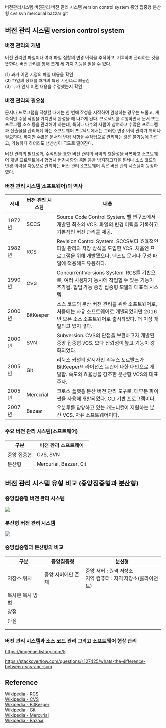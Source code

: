 
버전관리시스템 버전관리 버전 관리 시스템 version control system 중앙 집중형 분산형 cvs svn mercurial bazzar git


## 버전 관리 시스템 version control system  

### 버전 관리의 개념  

버전 관리란 파일이나 여러 파일 집합의 변경 이력을 추적하고, 기록하며 관리하는 것을 뜻한다. 버전 관리를 통해 크게 세 가지 기능을 얻을 수 있다.  

(1) 과거 어떤 시점의 파일 내용을 확인  
(2) 파일의 상태를 과거의 특정 시점으로 되돌림  
(3) 누가 언제 어떤 내용을 수정했는지 확인  

### 버전 관리의 필요성  

문서나 프로그램을 작성할 때에는 한 번에 작성을 시작하여 완성하는 경우는 드물고, 계속적인 수정 작업을 거치면서 완성을 해 나가게 된다. 프로젝트를 수행하면서 문서 또는 프로그램 소스 등을 관리해야 하는데, 특히나 다수의 사람이 참여하고 수많은 프로그램과 산출물을 관리해야 하는 소프트웨어 프로젝트에서는 그러한 변경 이력 관리가 특히나 필요하다. 하지만 수많은 문서의 변경 사항을 수작업으로 관리하는 것은 불가능에 가깝고, 가능하다 하더라도 생산성이 극도로 떨어진다.  

버전 관리의 필요성과, 수작업을 통한 버전 관리의 극악의 효율성을 극복하고 소프트웨어 개발 프로젝트에서 협업시 변경사항의 충돌 등을 방지하고자을 문서나 소스 코드의 변경 이력을 자동으로 관리하는 버전 관리 소프트웨어 혹은 버전 관리 시스템이 등장하였다.  

### 버전 관리 시스템(소프트웨어)의 역사  

|시대|버전 관리 시스템|내용|
|---|---|---|
|1972년|SCCS|Source Code Control System. 벨 연구소에서 개발된 최초의 VCS. 파일의 변경 이력을 기록하고 기본적인 버전 관리를 제공.|
|1982년|RCS|Revision Control System. SCCS보다 효율적인 파일 관리와 저장 방식을 도입한 VCS. 처음엔 프로그램을 위해 개발됐으나, 텍스트 문서나 구성 파일에 적용해도 유용하다.|
|1990년|CVS|Concurrent Versions System. RCS를 기반으로, 여러 사용자가 동시에 작업할 수 있는 기능이 추가됨. 협업 가능 중앙 집중형 모델의 대표적 시스템.|
|2000년|BitKeeper|소스 코드의 분산 버전 관리를 위한 소프트웨어로, 처음에는 사유 소프트웨어로 개발되었지만 2016년 오픈 소스 소프트웨어로 출시되었다. 더 이상 개발되고 있지 않다.|
|2000년|SVN|Subversion. CVS의 단점을 보완하고자 개발된 중앙 집중형 VCS. 보다 신뢰성이 높고 기능이 강화되었다.|
|2005년|Git|리눅스 커널의 창시자인 리누스 토르발스가 BitKeeper의 라이선스 논란에 대한 대안으로 개발함. 속도와 효율성을 강조한 분산형 VCS의 대표 주자.|
|2005년|Mercurial|크로스 플랫폼 분산 버전 관리 도구로, 대부분 파이썬을 사용해 개발되었다. CLI 기반 프로그램이다.|
|2007년|Bazaar|우분투를 담당하고 있는 캐노니컬이 지원하는 분산 VCS. 자유 소프트웨어이다.|


### 주요 버전 관리 시스템(소프트웨어)  

|구분|버전 관리 소프트웨어|
|---|---|
|중앙 집중형|CVS, SVN|
|분산형|Mercurial, Bazzar, Git|



## 버전 관리 시스템 유형 비교 (중앙집중형과 분산형)  

### 중앙집중형 버전 관리 시스템  

![](/assets/images/2024-11-28-20241128_001_001.png)



### 분산형 버전 관리 시스템  

![](/assets/images/2024-11-28-20241128_001_002.png)


### 중앙집중형과 분산형의 비교  

|구분|중앙집중형|분산형|
|---|---|---|
|저장소 위치|중앙 서버에만 존재|중앙 서버 : 원격 저장소<br>지역 컴퓨터 : 지역 저장소(클라이언트)|
|복사본 복사 방법|||
|장점|||
|단점|||
||||
||||




### 버전 관리 시스템과 소스 코드 관리 그리고 소프트웨어 형상 관리  

https://imgeeae.tistory.com/5

https://stackoverflow.com/questions/4127425/whats-the-difference-between-vcs-and-scm


## Reference  

[Wikipedia - RCS](https://ko.wikipedia.org/wiki/%EB%A6%AC%EB%B9%84%EC%A0%84_%EC%BB%A8%ED%8A%B8%EB%A1%A4_%EC%8B%9C%EC%8A%A4%ED%85%9C)  
[Wikipedia - CVS](https://ko.wikipedia.org/wiki/CVS)  
[Wikipedia - BitKeeper](https://ko.wikipedia.org/wiki/%EB%B9%84%ED%8A%B8%ED%82%A4%ED%8D%BC)  
[Wikipedia - Git](https://ko.wikipedia.org/wiki/%EA%B9%83_(%EC%86%8C%ED%94%84%ED%8A%B8%EC%9B%A8%EC%96%B4))  
[Wikipedia - Mercurial](https://ko.wikipedia.org/wiki/%EB%A8%B8%ED%81%90%EB%A6%AC%EC%96%BC)  
[Wikipedia - Bazaar](https://ko.wikipedia.org/wiki/Bazaar_(%EC%86%8C%ED%94%84%ED%8A%B8%EC%9B%A8%EC%96%B4))  